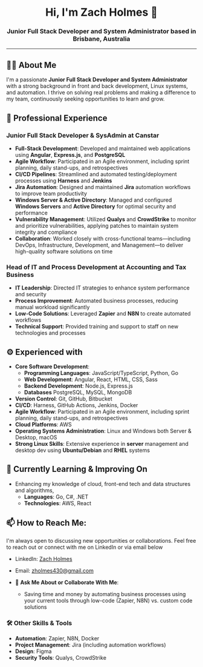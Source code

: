 <h1 align="center">Hi, I'm Zach Holmes 👋</h1>
<h3 align="center">Junior Full Stack Developer and System Administrator based in Brisbane, Australia</h3>

---

## 👨‍💻 About Me

I'm a passionate **Junior Full Stack Developer and System Administrator** with a strong background in front and back development, Linux systems, and automation. I thrive on solving real problems and making a difference to my team, continuously seeking opportunities to learn and grow.

## 💼 Professional Experience

### **Junior Full Stack Developer & SysAdmin at Canstar**

- **Full-Stack Development**: Developed and maintained web applications using **Angular**, **Express.js**, and **PostgreSQL**
- **Agile Workflow**: Participated in an Agile environment, including sprint planning, daily stand-ups, and retrospectives
- **CI/CD Pipelines**: Streamlined and automated testing/deployment processes using **Harness** and **Jenkins**
- **Jira Automation**: Designed and maintained **Jira** automation workflows to improve team productivity
- **Windows Server & Active Directory**: Managed and configured **Windows Servers** and **Active Directory** for optimal security and performance
- **Vulnerability Management**: Utilized **Qualys** and **CrowdStrike** to monitor and prioritize vulnerabilities, applying patches to maintain system integrity and compliance
- **Collaboration**: Worked closely with cross-functional teams—including DevOps, Infrastructure, Development, and Management—to deliver high-quality software solutions on time

### **Head of IT and Process Development at Accounting and Tax Business**

- **IT Leadership**: Directed IT strategies to enhance system performance and security
- **Process Improvement**: Automated business processes, reducing manual workload significantly
- **Low-Code Solutions**: Leveraged **Zapier** and **N8N** to create automated workflows
- **Technical Support**: Provided training and support to staff on new technologies and processes

## ⚙️ Experienced with

- **Core Software Development**:
  - **Programming Languages**: 
    JavaScript/TypeScript, Python, Go
  - **Web Development**: Angular, React, HTML, CSS, Sass
  - **Backend Development**: Node.js, Express.js
  - **Databases** PostgreSQL, MySQL, MongoDB
- **Version Control**: Git, GitHub, Bitbucket
- **CI/CD**: Harness, GitHub Actions, Jenkins, Docker
- **Agile Workflow**: Participated in an Agile environment, including sprint planning, daily stand-ups, and retrospectives
- **Cloud Platforms**: AWS
- **Operating Systems Administration**: Linux and Windows both Server & Desktop, macOS
- **Strong Linux Skills**: Extensive experience in **server** management and desktop dev using **Ubuntu/Debian** and **RHEL** systems


## 🌱 **Currently Learning & Improving On**

- Enhancing my knowledge of cloud, front-end tech and data structures and algorithms, 
  - **Languages**: Go, C#, .NET
  - **Technologies**: AWS, React

## 📫 **How to Reach Me**:
I'm always open to discussing new opportunities or collaborations. Feel free to reach out or connect with me on LinkedIn or via email below
  - LinkedIn: [Zach Holmes](https://www.linkedin.com/in/zach-holmes-60042a181/)
  - Email: [zholmes430@gmail.com](mailto:zholmes430@gmail.com)

- 💬 **Ask Me About or Collaborate With Me**:
  - Saving time and money by automating business processes using your current tools through low-code (Zapier, N8N) vs. custom code solutions

### 🛠️ Other Skills & Tools

- **Automation**: Zapier, N8N, Docker
- **Project Management**: Jira (including automation workflows)
- **Design**: Figma
- **Security Tools**: Qualys, CrowdStrike


<!--   
## 📊 GitHub Stats

  <p align="center">
    <img src="https://github-readme-stats.vercel.app/api/top-langs/?username=zachholmesdev&hide=css,html,scss&exclude_repo=complete-intro-to-sql,angular-fundamentals-lessons,kata-machine&theme=onedark" alt="Top Languages">
  </p>
-->

